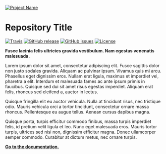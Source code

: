 [![Project Name](https://rawgit.com/kieranpotts/rootfiles/prod/docs/img/logo.svg)](https://www.example.com/)

# Repository Title

[![Travis](https://img.shields.io/travis/user/repo.svg?style=for-the-badge)](https://travis-ci.org/user/repo)
[![GitHub release](https://img.shields.io/github/release/user/repo.svg?style=for-the-badge)](releases)
[![GitHub issues](https://img.shields.io/github/issues/user/repo.svg?style=for-the-badge)](issues)
[![License](https://img.shields.io/github/license/user/repo.svg?style=for-the-badge)](LICENSE.txt)

**Fusce lacinia felis ultricies gravida vestibulum. Nam egestas venenatis malesuada.**

Lorem ipsum dolor sit amet, consectetur adipiscing elit. Fusce sagittis dolor non justo sodales gravida. Aliquam ac pulvinar ipsum. Vivamus quis mi arcu. Phasellus eget dignissim eros. Nullam erat ligula, maximus et imperdiet vel, pharetra a elit. Interdum et malesuada fames ac ante ipsum primis in faucibus. Quisque sed dui sit amet risus egestas imperdiet. Aliquam erat felis, rhoncus sed eleifend a, auctor in lectus. 

Quisque fringilla elit eu auctor vehicula. Nulla at tincidunt risus, nec tristique odio. Mauris vehicula orci a tortor tincidunt, consectetur ornare massa rhoncus. Pellentesque eu augue tellus. Aenean cursus dapibus magna. 

Quisque porta, turpis efficitur commodo finibus, massa turpis imperdiet felis, id pretium velit ligula et leo. Nunc eget malesuada eros. Mauris tortor turpis, ultrices sed nisi non, dignissim efficitur magna. Donec ullamcorper semper commodo. Curabitur at dictum metus, nec ornare turpis. 

**[Go to the documentation.](docs/)**
